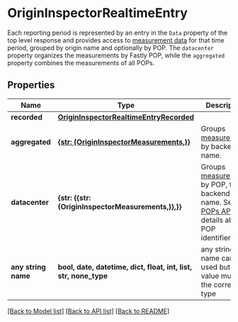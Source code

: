 # OriginInspectorRealtimeEntry

Each reporting period is represented by an entry in the `Data` property of the top level response and provides access to [measurement data](#measurements-data-model) for that time period, grouped by origin name and optionally by POP. The `datacenter` property organizes the measurements by Fastly POP, while the `aggregated` property combines the measurements of all POPs. 

## Properties
Name | Type | Description | Notes
------------ | ------------- | ------------- | -------------
**recorded** | [**OriginInspectorRealtimeEntryRecorded**](OriginInspectorRealtimeEntryRecorded.md) |  | [optional] 
**aggregated** | [**{str: (OriginInspectorMeasurements,)}**](OriginInspectorMeasurements.md) | Groups [measurements](#measurements-data-model) by backend name. | [optional] 
**datacenter** | **{str: ({str: (OriginInspectorMeasurements,)},)}** | Groups [measurements](#measurements-data-model) by POP, then backend name. See the [POPs API](https://www.fastly.com/documentation/reference/api/utils/pops/) for details about POP identifiers. | [optional] 
**any string name** | **bool, date, datetime, dict, float, int, list, str, none_type** | any string name can be used but the value must be the correct type | [optional]

[[Back to Model list]](../README.md#documentation-for-models) [[Back to API list]](../README.md#documentation-for-api-endpoints) [[Back to README]](../README.md)


